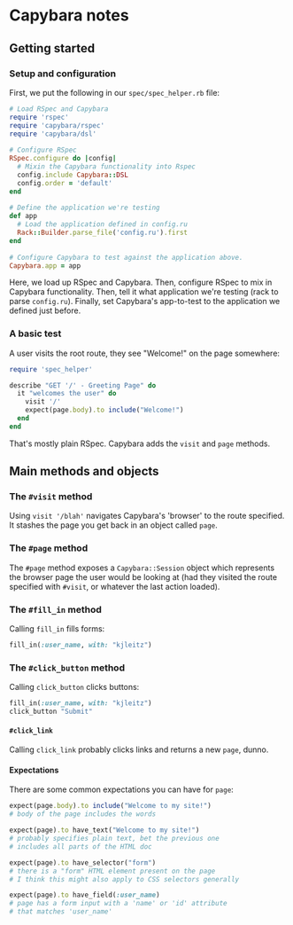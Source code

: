 # Capybara notes

## Getting started

### Setup and configuration

First, we put the following in our `spec/spec_helper.rb` file:

```ruby
# Load RSpec and Capybara
require 'rspec'
require 'capybara/rspec'
require 'capybara/dsl'
 
# Configure RSpec
RSpec.configure do |config|
  # Mixin the Capybara functionality into Rspec
  config.include Capybara::DSL
  config.order = 'default'
end
 
# Define the application we're testing
def app
  # Load the application defined in config.ru
  Rack::Builder.parse_file('config.ru').first
end
 
# Configure Capybara to test against the application above.
Capybara.app = app
```

Here, we load up RSpec and Capybara. Then, configure RSpec to mix in Capybara functionality. Then, tell it what application we're testing (rack to parse `config.ru`). Finally, set Capybara's app-to-test to the application we defined just before.

### A basic test

A user visits the root route, they see "Welcome!" on the page somewhere:

```ruby
require 'spec_helper'

describe "GET '/' - Greeting Page" do
  it "welcomes the user" do
    visit '/'
    expect(page.body).to include("Welcome!")
  end
end
```

That's mostly plain RSpec. Capybara adds the `visit` and `page` methods.

## Main methods and objects

### The `#visit` method

Using `visit '/blah'` navigates Capybara's 'browser' to the route specified. It stashes the page you get back in an object called `page`.

### The `#page` method

The `#page` method exposes a `Capybara::Session` object which represents the browser page the user would be looking at (had they visited the route specified with `#visit`, or whatever the last action loaded).

### The `#fill_in` method

Calling `fill_in` fills forms:

```ruby
fill_in(:user_name, with: "kjleitz")
```

### The `#click_button` method

Calling `click_button` clicks buttons:

```ruby
fill_in(:user_name, with: "kjleitz")
click_button "Submit"
```

#### `#click_link`

Calling `click_link` probably clicks links and returns a new `page`, dunno.

#### Expectations

There are some common expectations you can have for `page`:

```ruby
expect(page.body).to include("Welcome to my site!")
# body of the page includes the words

expect(page).to have_text("Welcome to my site!")
# probably specifies plain text, bet the previous one
# includes all parts of the HTML doc

expect(page).to have_selector("form")
# there is a "form" HTML element present on the page
# I think this might also apply to CSS selectors generally

expect(page).to have_field(:user_name)
# page has a form input with a 'name' or 'id' attribute
# that matches 'user_name'
```
